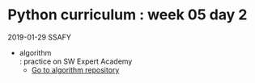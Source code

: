 # Python curriculum : week 05 day 2

2019-01-29 SSAFY 

* algorithm  
  : practice on SW Expert Academy  
  * [Go to algorithm repository](https://github.com/jiwookseo/algorithm/tree/master/SWEA)
